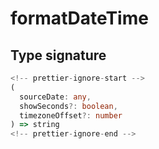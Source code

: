 # formatDateTime

## Type signature

```typescript
<!-- prettier-ignore-start -->
(
  sourceDate: any,
  showSeconds?: boolean,
  timezoneOffset?: number
) => string
<!-- prettier-ignore-end -->
```
